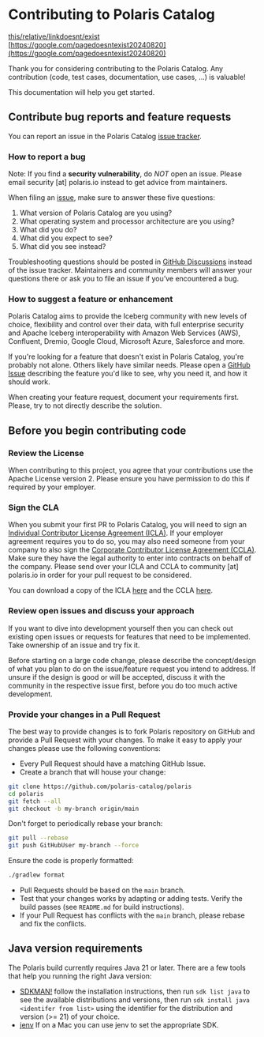 <!--
 Copyright (C) 2024 Snowflake Computing Inc.
 
 Licensed under the Apache License, Version 2.0 (the "License");
 you may not use this file except in compliance with the License.
 You may obtain a copy of the License at
 
      http://www.apache.org/licenses/LICENSE-2.0
 
 Unless required by applicable law or agreed to in writing, software
 distributed under the License is distributed on an "AS IS" BASIS,
 WITHOUT WARRANTIES OR CONDITIONS OF ANY KIND, either express or implied.
 See the License for the specific language governing permissions and
 limitations under the License.
-->

# Contributing to Polaris Catalog

[this/relative/linkdoesnt/exist](this/relative/linkdoesnt/exist)
[https://google.com/pagedoesntexist20240820](https://google.com/pagedoesntexist20240820)

Thank you for considering contributing to the Polaris Catalog. Any contribution (code, test cases, documentation, use cases, ...) is valuable!

This documentation will help you get started. 

## Contribute bug reports and feature requests 

You can report an issue in the Polaris Catalog [issue tracker](https://github.com/polaris-catalog/polaris/issues). 

### How to report a bug
Note: If you find a  **security vulnerability**, do _NOT_  open an issue. Please email security [at] polaris.io instead to get advice from maintainers. 

When filing an [issue](https://github.com/polaris-catalog/polaris/issues), make sure to answer these five questions:
1. What version of Polaris Catalog are you using?
2. What operating system and processor architecture are you using?
3. What did you do?
4. What did you expect to see?
5. What did you see instead?

Troubleshooting questions should be posted in [GitHub Discussions](https://github.com/polaris-catalog/polaris/discussions/categories/q-a) instead of the issue tracker. Maintainers and community members will answer your questions there or ask you to file an issue if you’ve encountered a bug. 

### How to suggest a feature or enhancement

Polaris Catalog aims to provide the Iceberg community with new levels of choice, flexibility and control over their data, with full enterprise security and Apache Iceberg interoperability with Amazon Web Services (AWS), Confluent, Dremio, Google Cloud, Microsoft Azure, Salesforce and more.

If you're looking for a feature that doesn't exist in Polaris Catalog, you're probably not alone. Others likely have similar needs. Please open a [GitHub Issue](https://github.com/polaris-catalog/polaris/issues) describing the feature you'd like to see, why you need it, and how it should work.

When creating your feature request, document your requirements first. Please, try to not directly describe the solution.


## Before you begin contributing code 

### Review the License

When contributing to this project, you agree that your contributions use the Apache License version 2. Please ensure you have permission to do this if required by your employer.

### Sign the CLA 
When you submit your first PR to Polaris Catalog, you will need to sign an [Individual Contributor License Agreement (ICLA)](./ICLA.md). If your employer agreement requires you to do so, you may also need someone from your company to also sign the [Corporate Contributor License Agreement (CCLA)](./CCLA.md). Make sure they have the legal authority to enter into contracts on behalf of the company. Please send over your ICLA and CCLA to community [at] polaris.io in order for your pull request to be considered.

You can download a copy of the ICLA [here](./ICLA.md) and the CCLA [here](./CCLA.md).

### Review open issues and discuss your approach

If you want to dive into development yourself then you can check out existing open issues or requests for features that need to be implemented. Take ownership of an issue and try fix it. 

Before starting on a large code change, please describe the concept/design of what you plan to do on the issue/feature request you intend to address. If unsure if the design is good or will be accepted, discuss it with the community in the respective issue first, before you do too much active development. 

### Provide your changes in a Pull Request

The best way to provide changes is to fork Polaris repository on GitHub and provide a Pull Request with your changes. To make it easy to apply your changes please use the following conventions:

* Every Pull Request should have a matching GitHub Issue.
* Create a branch that will house your change:

```bash
git clone https://github.com/polaris-catalog/polaris
cd polaris
git fetch --all
git checkout -b my-branch origin/main
```

  Don't forget to periodically rebase your branch:

```bash
git pull --rebase
git push GitHubUser my-branch --force
```

  Ensure the code is properly formatted:

```bash
./gradlew format
```

* Pull Requests should be based on the `main` branch.
* Test that your changes works by adapting or adding tests. Verify the build passes (see `README.md` for build instructions).
* If your Pull Request has conflicts with the `main` branch, please rebase and fix the conflicts.

## Java version requirements

The Polaris build currently requires Java 21 or later. There are a few tools that help you running the right Java version:

* [SDKMAN!](https://sdkman.io/) follow the installation instructions, then run `sdk list java` to see the available distributions and versions, then run `sdk install java <identifer from list>` using the identifier for the distribution and version (>= 21) of your choice.
* [jenv](https://www.jenv.be/) If on a Mac you can use jenv to set the appropriate SDK.

